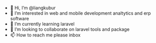 - 👋 Hi, I’m @liangkubur
- 👀 I’m interested in web and mobile development analtytics and erp software
- 🌱 I’m currently learning laravel
- 💞️ I’m looking to collaborate on laravel tools and package 
- 📫 How to reach me please inbox

<!---
liangkubur/liangkubur is a ✨ special ✨ repository because its `README.md` (this file) appears on your GitHub profile.
You can click the Preview link to take a look at your changes.
--->
